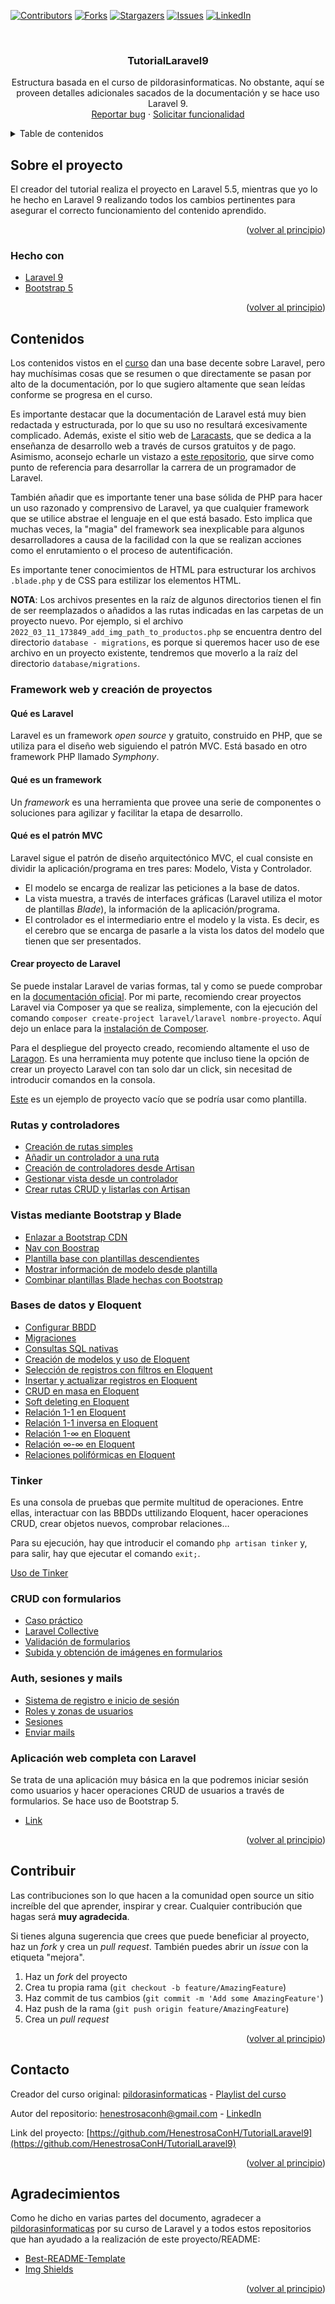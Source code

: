 <div id="top"></div>

<!-- PROJECT SHIELDS -->
<!--
*** I'm using markdown "reference style" links for readability.
*** Reference links are enclosed in brackets [ ] instead of parentheses ( ).
*** See the bottom of this document for the declaration of the reference variables
*** for contributors-url, forks-url, etc. This is an optional, concise syntax you may use.
*** https://www.markdownguide.org/basic-syntax/#reference-style-links
-->

[![Contributors][contributors-shield]][contributors-url]
[![Forks][forks-shield]][forks-url]
[![Stargazers][stars-shield]][stars-url]
[![Issues][issues-shield]][issues-url]
[![LinkedIn][linkedin-shield]][linkedin-url]

<!-- PROJECT LOGO -->
<br />
<div align="center">
  <h3 align="center">TutorialLaravel9</h3>

  <p align="center">
    Estructura basada en el curso de pildorasinformaticas. No obstante, aquí se proveen detalles adicionales sacados de la documentación y se hace uso Laravel 9.
    <br />
    <a href="https://github.com/HenestrosaConH/TutorialLaravel9/issues">Reportar bug</a>
    ·
    <a href="https://github.com/HenestrosaConH/TutorialLaravel9/issues">Solicitar funcionalidad</a>
  </p>
</div>

<!-- TABLE OF CONTENTS -->
<details>
  <summary>Table de contenidos</summary>
  <ol>
    <li>
      <a href="#sobre-el-proyecto">Sobre el proyecto</a>
      <ul>
        <li><a href="#realizado-con">Realizado con</a></li>
      </ul>
    </li>
    <li>
      <a href="#contenidos">Contenidos</a>
			<ol>
				<li><a href="#framework-web-y-creacion-de-proyectos">Framework web y creación de proyectos</a></li>
				<li><a href="#rutas-y-controladores">Rutas y controladores</a></li>
				<li><a href="#vistas-mediante-bootstrap-y-blade">Vistas mediante Bootstrap y Blade</a></li>
				<li>
					<a href="#bases-de-datos-y-eloquent">Bases de datos y Eloquent</a>
					<ol start="5">
						<li><a href="#tinker">Tinker</a></li>
					</ol>
				</li>
				<li><a href="#crud-con-formularios">CRUD con formularios</a></li>
				<li><a href="#auth-sesiones-y-mails">Auth, sesiones y mails</a></li>
				<li><a href="#aplicacion-web-completa-con-laravel">Aplicación web completa con Laravel</a></li>
			</ol>
    </li>
		<li><a href="#contribuir">Contribuir</a></li>
    <li><a href="#contacto">Contacto</a></li>
    <li><a href="#agradecimientos">Agradecimientos</a></li>
  </ol>
</details>

<!-- SOBRE EL PROYECTO -->

## Sobre el proyecto

El creador del tutorial realiza el proyecto en Laravel 5.5, mientras que yo lo he hecho en Laravel 9 realizando todos los cambios pertinentes para asegurar el correcto funcionamiento del contenido aprendido.

<p align="right">(<a href="#top">volver al principio</a>)</p>

<!-- HECHO CON -->

### Hecho con

-   [Laravel 9](https://laravel.com)
-   [Bootstrap 5](https://getbootstrap.com)

<p align="right">(<a href="#top">volver al principio</a>)</p>

<!-- GETTING STARTED -->

## Contenidos

Los contenidos vistos en el [curso](https://www.youtube.com/watch?v=0sHSrqyZCnM&list=PLU8oAlHdN5Bk-qkvjER90g2c_jVmpAHBh&ab_channel=pildorasinformaticas) dan una base decente sobre Laravel, pero hay muchísimas cosas que se resumen o que directamente se pasan por alto de la documentación, por lo que sugiero altamente que sean leídas conforme se progresa en el curso. 

Es importante destacar que la documentación de Laravel está muy bien redactada y estructurada, por lo que su uso no resultará excesivamente complicado. Además, existe el sitio web de [Laracasts](https://laracasts.com/), que se dedica a la enseñanza de desarrollo web a través de cursos gratuitos y de pago. Asimismo, aconsejo echarle un vistazo a [este repositorio](https://github.com/LaravelDaily/Laravel-Roadmap-Learning-Path), que sirve como punto de referencia para desarrollar la carrera de un programador de Laravel.

También añadir que es importante tener una base sólida de PHP para hacer un uso razonado y comprensivo de Laravel, ya que cualquier framework que se utilice abstrae el lenguaje en el que está basado. Esto implica que muchas veces, la "magia" del framework sea inexplicable para algunos desarrolladores a causa de la facilidad con la que se realizan acciones como el enrutamiento o el proceso de autentificación.

Es importante tener conocimientos de HTML para estructurar los archivos `.blade.php` y de CSS para estilizar los elementos HTML.

**NOTA**: Los archivos presentes en la raíz de algunos directorios tienen el fin de ser reemplazados o añadidos a las rutas indicadas en las carpetas de un proyecto nuevo. Por ejemplo, si el archivo `2022_03_11_173849_add_img_path_to_productos.php` se encuentra dentro del directorio `database - migrations`, es porque si queremos hacer uso de ese archivo en un proyecto existente, tendremos que moverlo a la raíz del directorio `database/migrations`.

<!-- FRAMEWORK WEB Y CREACIÓN DE PROYECTOS -->
### Framework web y creación de proyectos

#### Qué es Laravel

Laravel es un framework *open source* y gratuito, construido en PHP, que se utiliza para el diseño web siguiendo el patrón MVC. Está basado en otro framework PHP llamado *Symphony*.

#### Qué es un framework

Un *framework*  es una herramienta que provee una serie de componentes o soluciones para agilizar y facilitar la etapa de desarrollo.

#### Qué es el patrón MVC

Laravel sigue el patrón de diseño arquitectónico MVC, el cual consiste en dividir la aplicación/programa en tres pares: Modelo, Vista y Controlador.

* El modelo se encarga de realizar las peticiones a la base de datos.
* La vista muestra, a través de interfaces gráficas (Laravel utiliza el motor de plantillas *Blade*), la información de la aplicación/programa.
* El controlador es el intermediario entre el modelo y la vista. Es decir, es el cerebro que se encarga de pasarle a la vista los datos del modelo que tienen que ser presentados.

#### Crear proyecto de Laravel

Se puede instalar Laravel de varias formas, tal y como se puede comprobar en la [documentación oficial](https://laravel.com/docs/9.x). Por mi parte, recomiendo crear proyectos Laravel via Composer ya que se realiza, simplemente, con la ejecución del comando `composer create-project laravel/laravel nombre-proyecto`. Aquí dejo un enlace para la [instalación de Composer](https://getcomposer.org/download/).

Para el despliegue del proyecto creado, recomiendo altamente el uso de [Laragon](https://laragon.org/). Es una herramienta muy potente que incluso tiene la opción de crear un proyecto Laravel con tan solo dar un click, sin necesitad de introducir comandos en la consola.

[Este](https://github.com/HenestrosaConH/TutorialLaravel9/tree/main/1.%20Framework%20web%20e%20instalaci%C3%B3n/Proyecto%20vac%C3%ADo/example-app) es un ejemplo de proyecto vacío que se podría usar como plantilla.

<!-- RUTAS Y CONTROLADORES -->
### Rutas y controladores

-   <a href="https://github.com/HenestrosaConH/TutorialLaravel9/tree/main/2.%20Rutas%20y%20controladores/a)%20Creaci%C3%B3n%20de%20rutas%20simples/routes">Creación de rutas simples</a>
-   <a href="https://github.com/HenestrosaConH/TutorialLaravel9/tree/main/2.%20Rutas%20y%20controladores/b)%20A%C3%B1adir%20un%20controlador%20a%20una%20ruta">Añadir un controlador a una ruta</a>
-   <a href="https://github.com/HenestrosaConH/TutorialLaravel9/tree/main/2.%20Rutas%20y%20controladores/c)%20Creaci%C3%B3n%20de%20controladores%20desde%20Artisan">Creación de controladores desde Artisan</a>
-   <a href="https://github.com/HenestrosaConH/TutorialLaravel9/tree/main/2.%20Rutas%20y%20controladores/d)%20Gestionar%20vista%20desde%20un%20controlador">Gestionar vista desde un controlador</a>
-   <a href="https://github.com/HenestrosaConH/TutorialLaravel9/tree/main/2.%20Rutas%20y%20controladores/e)%20Crear%20rutas%20CRUD%20y%20listarlas%20con%20Artisan">Crear rutas CRUD y listarlas con Artisan</a>

<!-- VISTAS MEDIANTE BOOTSTRAP Y BLADE -->
### Vistas mediante Bootstrap y Blade

-   <a href="https://github.com/HenestrosaConH/TutorialLaravel9/tree/main/3.%20Vistas%20mediante%20Bootstrap%20y%20Blade/a)%20Enlazar%20a%20Bootstrap%20CDN">Enlazar a Bootstrap CDN</a>
-   <a href="https://github.com/HenestrosaConH/TutorialLaravel9/tree/main/3.%20Vistas%20mediante%20Bootstrap%20y%20Blade/b)%20Nav%20con%20Bootstrap">Nav con Boostrap</a>
-   <a href="https://github.com/HenestrosaConH/TutorialLaravel9/tree/main/3.%20Vistas%20mediante%20Bootstrap%20y%20Blade/c)%20Plantilla%20base%20con%20plantillas%20descendientes">Plantilla base con plantillas descendientes</a>
-   <a href="https://github.com/HenestrosaConH/TutorialLaravel9/tree/main/3.%20Vistas%20mediante%20Bootstrap%20y%20Blade/d)%20Mostrar%20informaci%C3%B3n%20de%20modelo%20desde%20plantilla">Mostrar información de modelo desde plantilla</a>
-   <a href="https://github.com/HenestrosaConH/TutorialLaravel9/tree/main/3.%20Vistas%20mediante%20Bootstrap%20y%20Blade/e)%20Combinar%20plantillas%20Blade%20hechas%20con%20Bootstrap/resources%20-%20views">Combinar plantillas Blade hechas con Bootstrap</a>

<!-- BASES DE DATOS Y ELOQUENT -->
### Bases de datos y Eloquent

-   <a href="https://github.com/HenestrosaConH/TutorialLaravel9/tree/main/4.%20Bases%20de%20datos%20y%20Eloquent/a)%20Configurar%20BBDD">Configurar BBDD</a>
-   <a href="https://github.com/HenestrosaConH/TutorialLaravel9/tree/main/4.%20Bases%20de%20datos%20y%20Eloquent/b)%20Migraciones">Migraciones</a>
-   <a href="https://github.com/HenestrosaConH/TutorialLaravel9/tree/main/4.%20Bases%20de%20datos%20y%20Eloquent/c)%20Consultas%20SQL%20nativas/routes">Consultas SQL nativas</a>
-   <a href="https://github.com/HenestrosaConH/TutorialLaravel9/tree/main/4.%20Bases%20de%20datos%20y%20Eloquent/d)%20Creaci%C3%B3n%20de%20modelos%20y%20uso%20de%20Eloquent">Creación de modelos y uso de Eloquent</a>
-   <a href="https://github.com/HenestrosaConH/TutorialLaravel9/tree/main/4.%20Bases%20de%20datos%20y%20Eloquent/e)%20Selecci%C3%B3n%20de%20registros%20con%20filtros%20en%20Eloquent">Selección de registros con filtros en Eloquent</a>
-   <a href="https://github.com/HenestrosaConH/TutorialLaravel9/tree/main/4.%20Bases%20de%20datos%20y%20Eloquent/f)%20Insertar%20y%20actualizar%20registros%20en%20Eloquent/routes">Insertar y actualizar registros en Eloquent</a>
-   <a href="https://github.com/HenestrosaConH/TutorialLaravel9/tree/main/4.%20Bases%20de%20datos%20y%20Eloquent/g)%20CRUD%20en%20masa%20en%20Eloquent">CRUD en masa en Eloquent</a>
-   <a href="https://github.com/HenestrosaConH/TutorialLaravel9/tree/main/4.%20Bases%20de%20datos%20y%20Eloquent/h)%20Soft%20deleting%20en%20Eloquent">Soft deleting en Eloquent</a>
-   <a href="https://github.com/HenestrosaConH/TutorialLaravel9/tree/main/4.%20Bases%20de%20datos%20y%20Eloquent/i)%20Relaci%C3%B3n%201-1%20en%20Eloquent">Relación 1-1 en Eloquent</a>
-   <a href="https://github.com/HenestrosaConH/TutorialLaravel9/tree/main/4.%20Bases%20de%20datos%20y%20Eloquent/j)%20Relaci%C3%B3n%201-1%20inversa%20en%20Eloquent">Relación 1-1 inversa en Eloquent</a>
-   <a href="https://github.com/HenestrosaConH/TutorialLaravel9/tree/main/4.%20Bases%20de%20datos%20y%20Eloquent/k)%20Relaci%C3%B3n%201-%E2%88%9E%20en%20Eloquent">Relación 1-∞ en Eloquent</a>
-   <a href="https://github.com/HenestrosaConH/TutorialLaravel9/tree/main/4.%20Bases%20de%20datos%20y%20Eloquent/l)%20Relaci%C3%B3n%20%E2%88%9E-%E2%88%9E%20en%20Eloquent">Relación ∞-∞ en Eloquent</a>
-   <a href="https://github.com/HenestrosaConH/TutorialLaravel9/tree/main/4.%20Bases%20de%20datos%20y%20Eloquent/m)%20Relaciones%20polif%C3%B3rmicas%20en%20Eloquent">Relaciones polifórmicas en Eloquent</a>

<!-- TINKER -->
### Tinker

Es una consola de pruebas que permite multitud de operaciones. Entre ellas, interactuar con las BBDDs uttilizando Eloquent, hacer operaciones CRUD, crear objetos nuevos, comprobar relaciones…

Para su ejecución, hay que introducir el comando `php artisan tinker` y, para salir, hay que ejecutar el comando `exit;`.

<a href="https://github.com/HenestrosaConH/TutorialLaravel9/blob/main/4.5%20Tinker/uso-de-tinker.txt">Uso de Tinker</a>

<!-- CRUD con formularios -->
### CRUD con formularios

-   <a href="https://github.com/HenestrosaConH/TutorialLaravel9/tree/main/5.%20CRUD%20con%20formularios/a)%20Caso%20pr%C3%A1ctico">Caso práctico</a>
-   <a href="https://github.com/HenestrosaConH/TutorialLaravel9/tree/main/5.%20CRUD%20con%20formularios/b)%20Laravel%20Collective">Laravel Collective</a>
-   <a href="https://github.com/HenestrosaConH/TutorialLaravel9/tree/main/5.%20CRUD%20con%20formularios/c)%20Validaci%C3%B3n%20de%20formularios">Validación de formularios</a>
-   <a href="https://github.com/HenestrosaConH/TutorialLaravel9/tree/main/5.%20CRUD%20con%20formularios/d)%20Subida%20y%20obtenci%C3%B3n%20de%20im%C3%A1genes%20en%20formularios">Subida y obtención de imágenes en formularios</a>

<!-- AUTH, SESIONES Y MAILS -->
### Auth, sesiones y mails

-   <a href="https://github.com/HenestrosaConH/TutorialLaravel9/tree/main/6.%20Auth%2C%20sesiones%20y%20mails/a)%20Sistema%20de%20registro%20e%20inicio%20de%20sesi%C3%B3n">Sistema de registro e inicio de sesión</a>
-   <a href="https://github.com/HenestrosaConH/TutorialLaravel9/tree/main/6.%20Auth%2C%20sesiones%20y%20mails/b)%20Roles%20y%20zonas%20de%20usuarios">Roles y zonas de usuarios</a>
-   <a href="https://github.com/HenestrosaConH/TutorialLaravel9/tree/main/6.%20Auth%2C%20sesiones%20y%20mails/c)%20Sesiones">Sesiones</a>
-   <a href="https://github.com/HenestrosaConH/TutorialLaravel9/tree/main/6.%20Auth%2C%20sesiones%20y%20mails/d)%20Enviar%20mails">Enviar mails</a>

<!-- APLICACIÓN WEB COMPLETA CON LARAVEL -->
### Aplicación web completa con Laravel

Se trata de una aplicación muy básica en la que podremos iniciar sesión como usuarios y hacer operaciones CRUD de usuarios a través de formularios. Se hace uso de Bootstrap 5.

-   <a href="https://github.com/HenestrosaConH/TutorialLaravel9/tree/main/7.%20Aplicaci%C3%B3n%20web%20completa%20con%20Laravel">Link</a>

<p align="right">(<a href="#top">volver al principio</a>)</p>


<!-- CONTRIBUIR -->
## Contribuir

Las contribuciones son lo que hacen a la comunidad open source un sitio increíble del que aprender, inspirar y crear. Cualquier contribución que hagas será **muy agradecida**.

Si tienes alguna sugerencia que crees que puede beneficiar al proyecto, haz un *fork* y crea un *pull request*. También puedes abrir un *issue* con la etiqueta "mejora".

1. Haz un *fork* del proyecto
2. Crea tu propia rama (`git checkout -b feature/AmazingFeature`)
3. Haz commit de tus cambios (`git commit -m 'Add some AmazingFeature'`)
4. Haz push de la rama (`git push origin feature/AmazingFeature`)
5. Crea un *pull request*

<p align="right">(<a href="#top">volver al principio</a>)</p>

<!-- CONTACTO -->

## Contacto
 
Creador del curso original: [pildorasinformaticas](https://www.youtube.com/channel/UCdulIs-x_xrRd1ezwJZR9ww) - [Playlist del curso](https://www.youtube.com/watch?v=0sHSrqyZCnM&list=PLU8oAlHdN5Bk-qkvjER90g2c_jVmpAHBh&ab_channel=pildorasinformaticas)

Autor del repositorio: henestrosaconh@gmail.com - [LinkedIn](https://www.linkedin.com/in/josecarloslh/)

Link del proyecto: [https://github.com/HenestrosaConH/TutorialLaravel9](https://github.com/HenestrosaConH/TutorialLaravel9)

<p align="right">(<a href="#top">volver al principio</a>)</p>

<!-- Agradecimientos -->

## Agradecimientos

Como he dicho en varias partes del documento, agradecer a [pildorasinformaticas](https://www.youtube.com/channel/UCdulIs-x_xrRd1ezwJZR9ww) por su curso de Laravel y a todos estos repositorios que han ayudado a la realización de este proyecto/README:

-   [Best-README-Template](https://github.com/othneildrew/Best-README-Template/)
-   [Img Shields](https://shields.io)

<p align="right">(<a href="#top">volver al principio</a>)</p>

<!-- MARKDOWN LINKS & IMAGES -->
<!-- https://www.markdownguide.org/basic-syntax/#reference-style-links -->

[contributors-shield]: https://img.shields.io/github/contributors/HenestrosaConH/TutorialLaravel9.svg?style=for-the-badge
[contributors-url]: https://github.com/HenestrosaConH/TutorialLaravel9/graphs/contributors
[forks-shield]: https://img.shields.io/github/forks/HenestrosaConH/TutorialLaravel9.svg?style=for-the-badge
[forks-url]: https://github.com/HenestrosaConH/TutorialLaravel9/network/members
[stars-shield]: https://img.shields.io/github/stars/HenestrosaConH/TutorialLaravel9.svg?style=for-the-badge
[stars-url]: https://github.com/HenestrosaConH/TutorialLaravel9/stargazers
[issues-shield]: https://img.shields.io/github/issues/HenestrosaConH/TutorialLaravel9.svg?style=for-the-badge
[issues-url]: https://github.com/HenestrosaConH/TutorialLaravel9/issues
[linkedin-shield]: https://img.shields.io/badge/-LinkedIn-black.svg?style=for-the-badge&logo=linkedin&colorB=555
[linkedin-url]: https://linkedin.com/in/henestrosaconh
